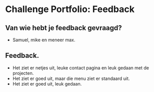 # Challenge Portfolio: Feedback

##  Van wie hebt je feedback gevraagd?  
- Samuel, mike en meneer max.

## Feedback.

- Het ziet er netjes uit, leuke contact pagina en leuk gedaan met de projecten.
- Het ziet er goed uit, maar die menu ziet er standaard uit.
- Het ziet er goed uit, leuk gedaan.